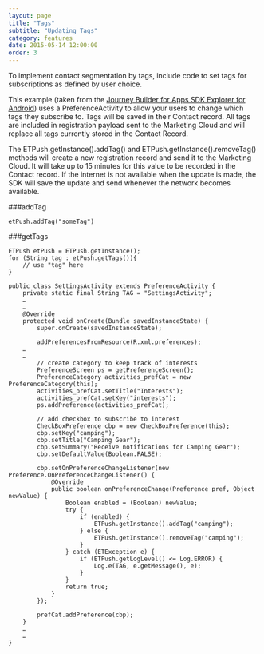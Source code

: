 ```yaml
---
layout: page
title: "Tags"
subtitle: "Updating Tags"
category: features
date: 2015-05-14 12:00:00
order: 3
---
```

To implement contact segmentation by tags, include code to set tags for subscriptions as defined by user choice.

This example (taken from the <a href="https://github.com/ExactTarget/JB4A-SDK-Android/tree/master/JB4A-SDK-Explorer" target="_blank">Journey Builder for Apps SDK Explorer for Android</a>) uses a PreferenceActivity to allow your users to change which tags they subscribe to.  Tags will be saved in their Contact record.  All tags are included in registration payload sent to the Marketing Cloud and will replace all tags currently stored in the Contact Record.

The ETPush.getInstance().addTag() and ETPush.getInstance().removeTag() methods will create a new registration record and send it to the Marketing Cloud. It will take up to 15 minutes for this value to be recorded in the Contact record. If the internet is not available when the update is made, the SDK will save the update and send whenever the network becomes available.

###addTag

~~~
etPush.addTag("someTag")
~~~

###getTags

~~~ 
ETPush etPush = ETPush.getInstance();
for (String tag : etPush.getTags()){
    // use "tag" here
}
~~~ 

~~~ 
public class SettingsActivity extends PreferenceActivity {
    private static final String TAG = "SettingsActivity";
    …
    …
    @Override
    protected void onCreate(Bundle savedInstanceState) {
        super.onCreate(savedInstanceState);

        addPreferencesFromResource(R.xml.preferences);
    …
    …
        // create category to keep track of interests
        PreferenceScreen ps = getPreferenceScreen();
        PreferenceCategory activities_prefCat = new PreferenceCategory(this);
        activities_prefCat.setTitle("Interests");
        activities_prefCat.setKey("interests");
        ps.addPreference(activities_prefCat);

        // add checkbox to subscribe to interest
        CheckBoxPreference cbp = new CheckBoxPreference(this);
        cbp.setKey("camping");
        cbp.setTitle("Camping Gear");
        cbp.setSummary("Receive notifications for Camping Gear");
        cbp.setDefaultValue(Boolean.FALSE);

        cbp.setOnPreferenceChangeListener(new Preference.OnPreferenceChangeListener() {
            @Override
            public boolean onPreferenceChange(Preference pref, Object newValue) {
                Boolean enabled = (Boolean) newValue;
                try {
                    if (enabled) {
                        ETPush.getInstance().addTag("camping");
                    } else {
                        ETPush.getInstance().removeTag("camping");
                    }
                } catch (ETException e) {
                    if (ETPush.getLogLevel() <= Log.ERROR) {
                        Log.e(TAG, e.getMessage(), e);
                    }
                }
                return true;
            }
        });

        prefCat.addPreference(cbp);
    }
    …
    …
}
~~~ 